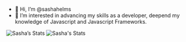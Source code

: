 - 👋 Hi, I’m @sashahelms
- 👀 I’m interested in advancing my skills as a developer, deepend my knowledge of Javascript and Javascript Frameworks.

<!---
sashahelms/sashahelms is a ✨ special ✨ repository because its `README.md` (this file) appears on your GitHub profile.
You can click the Preview link to take a look at your changes.
--->
![Sasha’s Stats](https://github-readme-stats.vercel.app/api?username=sashahelms&show_icons=true)
![Sasha's Stats](https://github-readme-stats.vercel.app/api?username=sashahelms&theme=blue-green)
